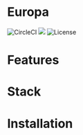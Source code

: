 # Europa

![CircleCI](https://circleci.com/gh/SILVA-DIGITAL/callisto.svg?style=shield&circle-token=7d48d3d0a7481323a6b7848006dde5d0421018fa) <img src="https://therealsujitk-vercel-badge.vercel.app/?app=europa" /> ![License](https://img.shields.io/badge/license-MIT-blue)

# Features

# Stack

# Installation
